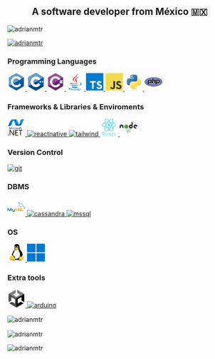 <!--

# Hi there 👋, My name is Adrian Martinez Treviño

## Skills
### Programming Languages
- C/C++
- C#
- Java
- JavaScript
- Python
### API´s
- Win32 (Windows API)
- WPF (Windows Page Forms)
### Version control
- Git
- Github
### Working station
- Visual Studio 2022 (C/C++)
- Visual Studio Code (Web)
- Unity (Games 2D/3D)

### 🔭 I’m currently working on ...
  - Hospital Managment System
  - Multi-Hotel Managment System
  - Web E-commerce for a influncer
  - Game development with a controller developed by my team
  - OpenGL shaders

### 🌱 I’m currently learning ...
  - Cybersecurity
  - Computational Graphics with OpenGL
  - Game development with Unity
  - Apache Cassandra (NoSQL Database)
  - Programming Embedded Systems
  - Contribute to Open Source projects


**AdrianMTR/AdrianMTR** is a ✨ _special_ ✨ repository because its `README.md` (this file) appears on your GitHub profile.

Here are some ideas to get you started:

- 🔭 I’m currently working on ...
- 🌱 I’m currently learning ...
- 👯 I’m looking to collaborate on ...
- 🤔 I’m looking for help with ...
- 💬 Ask me about ...
- 📫 How to reach me: ...
- 😄 Pronouns: ...
- ⚡ Fun fact: ...
-->

<h2 align="center">A software developer from México &#x1F1F2;&#x1F1FD;</h3>

<p align="left"> <img src="https://komarev.com/ghpvc/?username=adrianmtr&label=Profile%20views&color=0e75b6&style=flat" alt="adrianmtr" /> </p>

<p align="left"> <a href="https://github.com/ryo-ma/github-profile-trophy"><img src="https://github-profile-trophy.vercel.app/?username=adrianmtr" alt="adrianmtr" /></a> </p>

<!--
<h3 align="left">Connect with me:</h3>
<p align="left">
  <h4>Email: adrianmartineztr@hotmail.com</h4>
</p>
-->
<h3 align="left">Programming Languages</h3>
<p align="left" id="PLang">
  <!-- C -->
  <a href="https://www.cprogramming.com/" target="_blank" rel="noreferrer">
    <img src="https://raw.githubusercontent.com/devicons/devicon/master/icons/c/c-original.svg" alt="c" width="40" height="40"/>
  </a>
  <!-- C++ -->
  <a href="https://www.w3schools.com/cpp/" target="_blank" rel="noreferrer">
    <img src="https://raw.githubusercontent.com/devicons/devicon/master/icons/cplusplus/cplusplus-original.svg" alt="cplusplus" width="40" height="40"/>
  </a>
  <!-- C# -->
  <a href="https://www.w3schools.com/cs/" target="_blank" rel="noreferrer">
    <img src="https://raw.githubusercontent.com/devicons/devicon/master/icons/csharp/csharp-original.svg" alt="csharp" width="40" height="40"/>
  </a> 
  <!-- Java -->
  <a href="https://www.java.com" target="_blank" rel="noreferrer">
    <img src="https://raw.githubusercontent.com/devicons/devicon/master/icons/java/java-original.svg" alt="java" width="40" height="40"/>
  </a>
  <!-- TypeScript -->
  <a href="https://www.typescriptlang.org/" target="_blank" rel="noreferrer">
    <img src="https://raw.githubusercontent.com/devicons/devicon/master/icons/typescript/typescript-original.svg" alt="typescript" width="40" height="40"/>
  </a>
  <!-- JavaScript -->
  <a href="https://developer.mozilla.org/en-US/docs/Web/JavaScript" target="_blank" rel="noreferrer">
    <img src="https://raw.githubusercontent.com/devicons/devicon/master/icons/javascript/javascript-original.svg" alt="javascript" width="40" height="40"/>
  </a>
  <!-- Python -->
  <a href="https://www.python.org" target="_blank" rel="noreferrer">
    <img src="https://raw.githubusercontent.com/devicons/devicon/master/icons/python/python-original.svg" alt="python" width="40" height="40"/>
  </a>
  <!-- PHP -->
  <a href="https://www.php.net" target="_blank" rel="noreferrer">
    <img src="https://raw.githubusercontent.com/devicons/devicon/master/icons/php/php-original.svg" alt="php" width="40" height="40"/>
  </a>
</p>

<h3 align="left">Frameworks & Libraries & Enviroments</h3>
<p align="left" id="Frameworks">
  <!-- .NET -->
  <a href="https://dotnet.microsoft.com/" target="_blank" rel="noreferrer">
    <img src="https://raw.githubusercontent.com/devicons/devicon/master/icons/dot-net/dot-net-original-wordmark.svg" alt="dotnet" width="40" height="40"/>
  </a>
  <!-- React Native -->
  <a href="https://reactnative.dev/" target="_blank" rel="noreferrer">
    <img src="https://reactnative.dev/img/header_logo.svg" alt="reactnative" width="40" height="40"/>
  </a>
  <!-- Tailwind CSS -->
  <a href="https://tailwindcss.com/" target="_blank" rel="noreferrer">
    <img src="https://www.vectorlogo.zone/logos/tailwindcss/tailwindcss-icon.svg" alt="tailwind" width="40" height="40"/>
  </a>
  <!-- React -->
  <a href="https://reactjs.org/" target="_blank" rel="noreferrer">
    <img src="https://raw.githubusercontent.com/devicons/devicon/master/icons/react/react-original-wordmark.svg" alt="react" width="40" height="40"/>
  </a>
  <!-- Node JS -->
  <a href="https://nodejs.org" target="_blank" rel="noreferrer">
    <img src="https://raw.githubusercontent.com/devicons/devicon/master/icons/nodejs/nodejs-original-wordmark.svg" alt="nodejs" width="40" height="40"/>
  </a>
</p>

<h3 align="left">Version Control</h3>
<p align="left" id="VersionCtrl">
  <!-- Git -->
  <a href="https://git-scm.com/" target="_blank" rel="noreferrer">
    <img src="https://www.vectorlogo.zone/logos/git-scm/git-scm-icon.svg" alt="git" width="40" height="40"/>
  </a>
</p>

<h3 align="left">DBMS</h3>
<p align="left" id="DBMS">
  <!-- MySQL -->
  <a href="https://www.mysql.com/" target="_blank" rel="noreferrer">
    <img src="https://raw.githubusercontent.com/devicons/devicon/master/icons/mysql/mysql-original-wordmark.svg" alt="mysql" width="40" height="40"/>
  </a>
  <!-- Apache Cassandra -->
  <a href="https://cassandra.apache.org/" target="_blank" rel="noreferrer">
    <img src="https://www.vectorlogo.zone/logos/apache_cassandra/apache_cassandra-icon.svg" alt="cassandra" width="40" height="40"/>
  </a>
  <!-- SQL Server -->
  <a href="https://www.microsoft.com/en-us/sql-server" target="_blank" rel="noreferrer">
    <img src="https://www.svgrepo.com/show/303229/microsoft-sql-server-logo.svg" alt="mssql" width="40" height="40"/>
  </a>
</p>

<h3 align="left">OS</h3>
<p align="left" id="OS">
  <!-- Linux -->
  <a href="https://www.linux.org/" target="_blank" rel="noreferrer">
    <img src="https://raw.githubusercontent.com/devicons/devicon/master/icons/linux/linux-original.svg" alt="linux" width="40" height="40"/>
  </a>
  <!-- Windows -->
  <a href="https://www.microsoft.com/en-us/windows" target="_blank" rel="noreferrer">
    <img src="https://github.com/devicons/devicon/blob/master/icons/windows11/windows11-original.svg" alt="linux" width="40" height="40"/>
  </a>
</p>

<h3 align="left">Extra tools</h3>
<p align="left" id="tools"> 
  <!-- Unity -->
  <a href="https://unity.com/" target="_blank" rel="noreferrer"> 
    <img src="https://github.com/devicons/devicon/blob/master/icons/unity/unity-original.svg" alt="unity" width="40" height="40"/>
  </a>
  <!-- Arduino -->
  <a href="https://www.arduino.cc/" target="_blank" rel="noreferrer">
    <img src="https://cdn.worldvectorlogo.com/logos/arduino-1.svg" alt="arduino" width="40" height="40"/>
  </a> 
</p>






<p>
  <img align="center" src="https://github-readme-stats.vercel.app/api/top-langs?username=adrianmtr&show_icons=true&locale=en&layout=compact" alt="adrianmtr" />
</p>

<p>
  <img align="center" src="https://github-readme-stats.vercel.app/api?username=adrianmtr&show_icons=true&locale=en" alt="adrianmtr" />
</p>

<p>
  <img align="left" src="https://github-readme-streak-stats.herokuapp.com/?user=adrianmtr&" alt="adrianmtr" />
</p>


